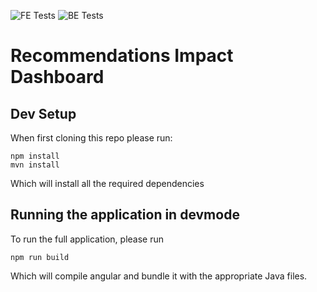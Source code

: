 ![FE Tests](https://github.com/googleinterns/step37-2020/workflows/Frontend%20Tests/badge.svg)
![BE Tests](https://github.com/googleinterns/step37-2020/workflows/Backend%20Tests/badge.svg)

# Recommendations Impact Dashboard

## Dev Setup
When first cloning this repo please run:
```
npm install
mvn install
```
Which will install all the required dependencies

## Running the application in devmode
To run the full application, please run
```
npm run build
```
Which will compile angular and bundle it with the appropriate Java files.
